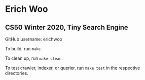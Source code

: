 # Erich Woo
## CS50 Winter 2020, Tiny Search Engine

GitHub username: erichwoo

To build, run `make`.

To clean up, run `make clean`.

To test crawler, indexer, or querier, run `make test` in the respective directories.
